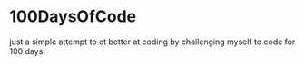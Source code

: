 # 100DaysOfCode
just a simple attempt to et better at coding by challenging myself to code for 100 days.
